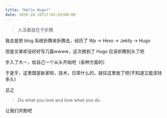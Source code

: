 ```yaml
---
title: "Hello Hugo!"
date: 2020-10-10T17:03:53+08:00
---
```


> 人活着就在于折腾

我总是把 blog 系统折腾来折腾去，经历了 Wp -> Hexo -> Jeklly -> Hugo

但是文章却没好好写几篇wwww，这次换到了 Hugo 应该折腾到头了吧

步入了大一，给自己一个从头开始吧（各种方面的）

于是乎，这里既是新家啦，技术，日常什么的，就往这里放了吧(不知道又能坚持多久)

总之

> Do what you love and love what you do.

让我们共勉吧


